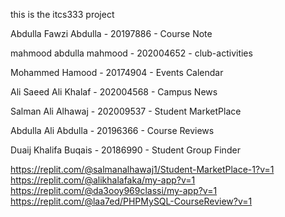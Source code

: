 this is the itcs333 project

Abdulla Fawzi Abdulla - 20197886 - Course Note 


mahmood abdulla mahmood - 202004652 - club-activities


Mohammed Hamood - 20174904 - Events Calendar

Ali Saeed Ali Khalaf - 202004568 - Campus News

Salman Ali Alhawaj - 202009537 - Student MarketPlace

Abdulla Ali Abdulla - 20196366 - Course Reviews

Duaij Khalifa Buqais - 20186990 - Student Group Finder

https://replit.com/@salmanalhawaj1/Student-MarketPlace-1?v=1
https://replit.com/@alikhalafaka/my-app?v=1
https://replit.com/@da3ooy969classi/my-app?v=1
https://replit.com/@laa7ed/PHPMySQL-CourseReview?v=1 
